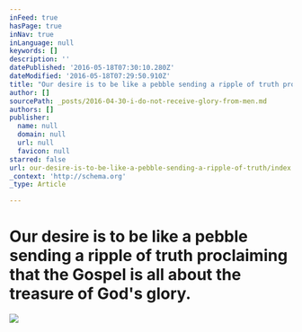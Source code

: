 ```yaml
---
inFeed: true
hasPage: true
inNav: true
inLanguage: null
keywords: []
description: ''
datePublished: '2016-05-18T07:30:10.280Z'
dateModified: '2016-05-18T07:29:50.910Z'
title: "Our desire is to be like a pebble sending a ripple of truth proclaiming that the Gospel is all about the treasure of God's glory."
author: []
sourcePath: _posts/2016-04-30-i-do-not-receive-glory-from-men.md
authors: []
publisher:
  name: null
  domain: null
  url: null
  favicon: null
starred: false
url: our-desire-is-to-be-like-a-pebble-sending-a-ripple-of-truth/index.html
_context: 'http://schema.org'
_type: Article

---
```

# Our desire is to be like a pebble sending a ripple of truth proclaiming that the Gospel is all about the treasure of God's glory.
![](https://the-grid-user-content.s3-us-west-2.amazonaws.com/6b0042ac-be69-478a-a6b6-621ccd644ec8.jpg)